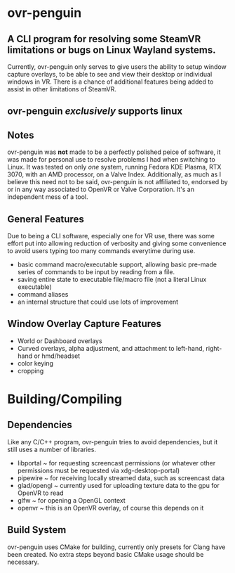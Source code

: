# ovr-penguin
## A CLI program for resolving some SteamVR limitations or bugs on Linux Wayland systems. 
Currently, ovr-penguin only serves to give users the ability to setup window capture overlays, to be able to see and view their desktop or individual windows in VR. There is a chance of additional features being added to assist in other limitations of SteamVR.

## **ovr-penguin *exclusively* supports linux**

## Notes
ovr-penguin was **not** made to be a perfectly polished peice of software, it was made for personal use to resolve problems I had when switching to Linux.
It was tested on only _one_ system, running Fedora KDE Plasma, RTX 3070, with an AMD processor, on a Valve Index.
Additionally, as much as I believe this need not to be said, ovr-penguin is not affiliated to, endorsed by or in any way associated to OpenVR or Valve Corporation. It's an independent mess of a tool. 

## General Features
Due to being a CLI software, especially one for VR use, there was some effort put into allowing reduction of verbosity and giving some convenience to avoid users typing too many commands everytime during use.
- basic command macro/executable support, allowing basic pre-made series of commands to be input by reading from a file.
- saving entire state to executable file/macro file (not a literal Linux executable)
- command aliases
- an internal structure that could use lots of improvement

## Window Overlay Capture Features
- World or Dashboard overlays
- Curved overlays, alpha adjustment, and attachment to left-hand, right-hand or hmd/headset
- color keying
- cropping

# Building/Compiling
## Dependencies
Like any C/C++ program, ovr-penguin tries to avoid dependencies, but it still uses a number of libraries.
- libportal ~ for requesting screencast permissions (or whatever other permissions must be requested via xdg-desktop-portal)
- pipewire ~ for receiving locally streamed data, such as screencast data
- glad/opengl ~ currently used for uploading texture data to the gpu for OpenVR to read
- glfw ~ for opening a OpenGL context
- openvr ~ this is an OpenVR overlay, of course this depends on it

## Build System
ovr-penguin uses CMake for building, currently only presets for Clang have been created. No extra steps beyond basic CMake usage should be necessary.
